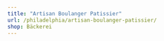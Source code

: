 ```yaml
---
title: "Artisan Boulanger Patissier"
url: /philadelphia/artisan-boulanger-patissier/
shop: Bäckerei
---
```

